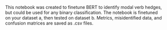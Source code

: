 This notebook was created to finetune BERT to identify modal verb hedges, but could be used for any binary classification.
The notebook is finetuned on your dataset a, then tested on dataset b. 
Metrics, misidentified data, and confusion matrices are saved as .csv files.
